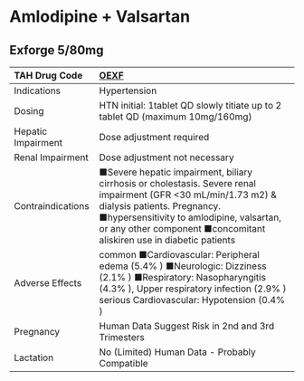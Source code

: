 # Amlodipine + Valsartan

## Exforge 5/80mg

| TAH Drug Code      | [**OEXF**](https://www.tahsda.org.tw/drugs/hissearch.php?drug_code=OEXF)                                                                                                                                                                                          |
|:-------------------|:------------------------------------------------------------------------------------------------------------------------------------------------------------------------------------------------------------------------------------------------------------------|
| Indications        | Hypertension                                                                                                                                                                                                                                                      |
| Dosing             | HTN initial: 1tablet QD slowly titiate up to 2 tablet QD (maximum 10mg/160mg)                                                                                                                                                                                     |
| Hepatic Impairment | Dose adjustment required                                                                                                                                                                                                                                          |
| Renal Impairment   | Dose adjustment not necessary                                                                                                                                                                                                                                     |
| Contraindications  | ■Severe hepatic impairment, biliary cirrhosis or cholestasis. Severe renal impairment (GFR <30 mL/min/1.73 m2) & dialysis patients. Pregnancy. ■hypersensitivity to amlodipine, valsartan, or any other component ■concomitant aliskiren use in diabetic patients |
| Adverse Effects    | common ■Cardiovascular: Peripheral edema (5.4% ) ■Neurologic: Dizziness (2.1% ) ■Respiratory: Nasopharyngitis (4.3% ), Upper respiratory infection (2.9% ) serious Cardiovascular: Hypotension (0.4% )                                                            |
| Pregnancy          | Human Data Suggest Risk in 2nd and 3rd Trimesters                                                                                                                                                                                                                 |
| Lactation          | No (Limited) Human Data - Probably Compatible                                                                                                                                                                                                                     |

